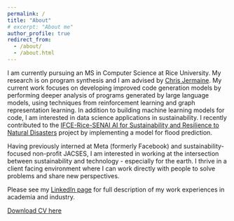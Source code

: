 ```yaml
---
permalink: /
title: "About"
# excerpt: "About me"
author_profile: true
redirect_from: 
  - /about/
  - /about.html
---
```


I am currently pursuing an MS in Computer Science at Rice University. My research is on program synthesis and I am advised by [Chris Jermaine](https://www.cs.rice.edu/~cmj4/). My current work focuses on developing improved code generation models by performing deeper analysis of programs generated by large language models, using techniques from reinforcement learning and graph representation learning. In addition to building machine learning models for code, I am interested in data science applications in sustainability. I recently contributed to the [IFCE-Rice-SENAI AI for Sustainability and Resilience to Natural Disasters](https://www.100kstrongamericas.org/ifce-rice-senai-program-on-artificial-intelligence-for-urban-sustainability-and-resilience-to-natural-disasters-in-the-americas/) project by implementing a model for flood prediction. 

Having previously interned at Meta (formerly Facebook) and sustainability-focused non-profit JACSES, I am interested in working at the intersection between sustainability and technology - especially for the earth. I thrive in a client facing environment where I can work directly with people to solve problems and share new perspectives. 

Please see my [LinkedIn page](https://www.linkedin.com/in/cadiole/) for full description of my work experiences in academia and industry. 

[Download CV here](http://chima-adiole.github.io/files/cv.pdf)
